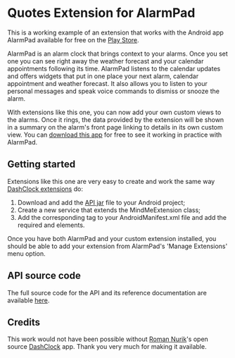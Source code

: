 Quotes Extension for AlarmPad
=============================

This is a working example of an extension that works with the Android app AlarmPad available for free on the [Play Store](https://play.google.com/store/apps/details?id=com.mindmeapp.alarmpad). 

AlarmPad is an alarm clock that brings context to your alarms. Once you set one you can see right away the weather forecast and your calendar appointments following its time. AlarmPad listens to the calendar updates and offers widgets that put in one place your next alarm, calendar appointment and weather forecast. It also allows you to listen to your personal messages and speak voice commands to dismiss or snooze the alarm.

With extensions like this one, you can now add your own custom views to the alarms. Once it rings, the data provided by the extension will be shown in a summary on the alarm's front page linking to details in its own custom view. You can [download this app](https://play.google.com/store/apps/details?id=com.mindmeapp.extensions.quotes) for free to see it working in practice with AlarmPad.

## Getting started

Extensions like this one are very easy to create and work the same way [DashClock extensions](https://code.google.com/p/dashclock/wiki/API) do:

1. Download and add the [API jar](https://github.com/riclage/quotes_extension/blob/master/libs/alarmpad-api-r1.0.jar?raw=true) file to your Android project;
2. Create a new service that extends the MindMeExtension class;
3. Add the corresponding <service> tag to your AndroidManifest.xml file and add the required <intent-filter> and <meta-data> elements.

Once you have both AlarmPad and your custom extension installed, you should be able to add your extension from AlarmPad's 'Manage Extensions' menu option.

## API source code
The full source code for the API and its reference documentation are available [here](https://github.com/riclage/mindme_extensions_api).

## Credits
This work would not have been possible without [Roman Nurik](https://plus.google.com/u/0/+RomanNurik/)'s open source [DashClock](https://code.google.com/p/dashclock/wiki/API) app. Thank you very much for making it available.
